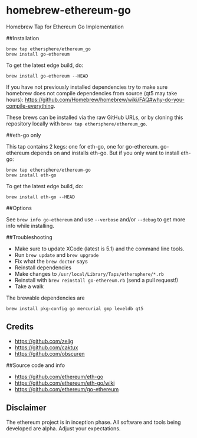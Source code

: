 homebrew-ethereum-go
====================

Homebrew Tap for Ethereum Go Implementation

##Installation

```
brew tap ethersphere/ethereum_go
brew install go-ethereum 
```

To get the latest edge build, do:
```
brew install go-ethereum --HEAD
```

If you have not previously installed dependencies try to make sure homebrew does not compile dependencies from source (qt5 may take hours): https://github.com/Homebrew/homebrew/wiki/FAQ#why-do-you-compile-everything. 

These brews can be installed via the raw GitHub URLs, or by cloning this
repository locally with `brew tap ethersphere/ethereum_go`.

##eth-go only

This tap contains 2 kegs: one for eth-go, one for go-ethereum. go-ethereum depends on and installs eth-go. But if you only want to install eth-go:

```
brew tap ethersphere/ethereum-go
brew install eth-go
```

To get the latest edge build, do:
```
brew install eth-go --HEAD
```

##Options

See `brew info go-ethereum` and use `--verbose` and/or `--debug` to get more info while installing.

##Troubleshooting

* Make sure to update XCode (latest is 5.1) and the command line tools.
* Run `brew update` and `brew upgrade`
* Fix what the `brew doctor` says
* Reinstall dependencies
* Make changes to `/usr/local/Library/Taps/ethersphere/*.rb`
* Reinstall with `brew reinstall go-ethereum.rb` (send a pull request!)
* Take a walk

The brewable dependencies are

    brew install pkg-config go mercurial gmp leveldb qt5 

## Credits
* https://github.com/zelig
* https://github.com/caktux
* https://github.com/obscuren

##Source code and info
* https://github.com/ethereum/eth-go
* https://github.com/ethereum/eth-go/wiki
* https://github.com/ethereum/go-ethereum

## Disclaimer

The ethereum project is in inception phase. All software and tools being developed are alpha. Adjust your expectations.
